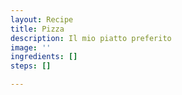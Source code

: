 ```yaml
---
layout: Recipe
title: Pizza
description: Il mio piatto preferito
image: ''
ingredients: []
steps: []

---
```


